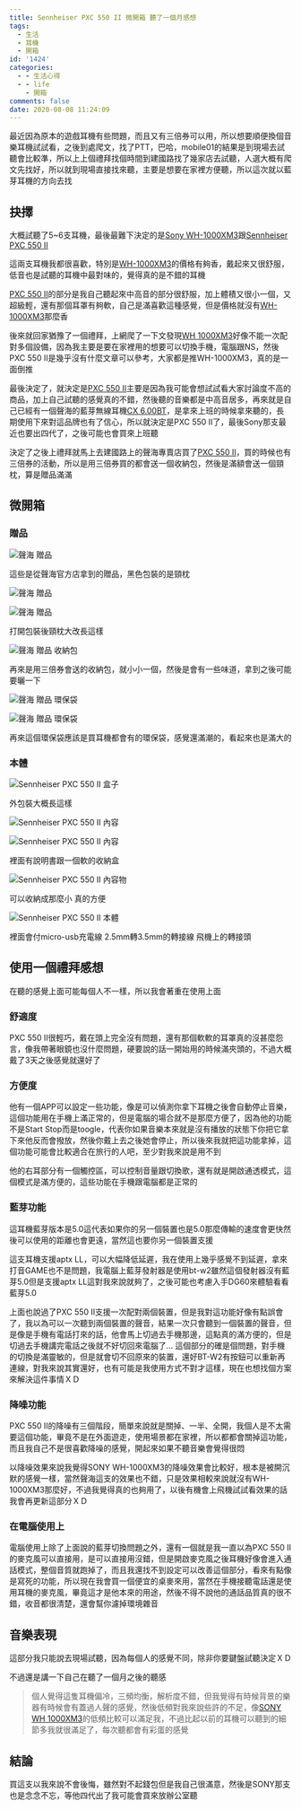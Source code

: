```yaml
---
title: Sennheiser PXC 550 II 微開箱 聽了一個月感想
tags:
  - 生活
  - 耳機
  - 開箱
id: '1424'
categories:
  - - 生活心得
  - - life
    - 開箱
comments: false
date: 2020-08-08 11:24:09
---
```




最近因為原本的遊戲耳機有些問題，而且又有三倍券可以用，所以想要順便換個音樂耳機試試看，之後到處爬文，找了PTT，巴哈，mobile01的結果是到現場去試聽會比較準，所以上上個禮拜找個時間到建國路找了幾家店去試聽，人選大概有爬文先找好，所以就到現場直接找來聽，主要是想要在家裡方便聽，所以這次就以藍芽耳機的方向去找

## 抉擇

大概試聽了5~6支耳機，最後最難下決定的是[Sony WH-1000XM3](https://shopsquare.co/2iNVI "Sony WH-1000XM3")跟[Sennheiser PXC 550 II](https://shopsquare.co/2iNVH "Sennheiser PXC 550 II")

這兩支耳機我都很喜歡，特別是[WH-1000XM3](https://shopsquare.co/2iNVI "WH-1000XM3")的價格有夠香，戴起來又很舒服，低音也是試聽的耳機中最對味的，覺得真的是不錯的耳機

[PXC 550 II](https://shopsquare.co/2iNVH "PXC 550 II")的部分是我自己聽起來中高音的部分很舒服，加上體積又很小一個，又超級輕，還有那個耳罩有夠軟，自己是滿喜歡這種感覺，但是價格就沒有[WH-1000XM3](https://shopsquare.co/2iNVI "WH-1000XM3")那麼香

後來就回家猶豫了一個禮拜，上網爬了一下文發現[WH 1000XM3](https://shopsquare.co/2iNVI "WH 1000XM3")好像不能一次配對多個設備，因為我主要是要在家裡用的想要可以切換手機，電腦跟NS，然後PXC 550 II是幾乎沒有什麼文章可以參考，大家都是推WH-1000XM3，真的是一面倒推

最後決定了，就決定是[PXC 550 II](https://shopsquare.co/2iNVH "PXC 550 II")主要是因為我可能會想試試看大家討論度不高的商品，加上自己試聽的感覺真的不錯，然後聽的音樂都是中高音居多，再來就是自己已經有一個聲海的藍芽無線耳機[CX 6.00BT](https://easymall.co/2iNVJ "CX 6.00BT")，是拿來上班的時候拿來聽的，長期使用下來對這品牌也有了信心，所以就決定是PXC 550 II了，最後Sony那支最近也要出四代了，之後可能也會買來上班聽

決定了之後上禮拜就馬上去建國路上的聲海專賣店買了[PXC 550 II](https://shopsquare.co/2iNVH "PXC 550 II")，買的時候也有三倍券的活動，所以是用三倍券買的都會送一個收納包，然後是滿額會送一個頸枕，算是贈品滿滿

## 微開箱

### 贈品

![聲海 贈品](./sennheiser-pxc-550-ii-unbox/DSC_0001-1024x576.jpg)

這些是從聲海官方店拿到的贈品，黑色包裝的是頸枕

![聲海 贈品](./sennheiser-pxc-550-ii-unbox/DSC_0002-1024x576.jpg)

![聲海 贈品](./sennheiser-pxc-550-ii-unbox/DSC_0003-1024x576.jpg)

打開包裝後頸枕大改長這樣

![聲海 贈品 收納包](./sennheiser-pxc-550-ii-unbox/DSC_0004-1024x576.jpg)

再來是用三倍券會送的收納包，就小小一個，然後是會有一些味道，拿到之後可能要曬一下

![聲海 贈品 環保袋](./sennheiser-pxc-550-ii-unbox/DSC_0005-1024x576.jpg)

![聲海 贈品 環保袋](./sennheiser-pxc-550-ii-unbox/DSC_0006-1024x576.jpg)

再來這個環保袋應該是買耳機都會有的環保袋，感覺還滿潮的，看起來也是滿大的

### 本體

![Sennheiser PXC 550 II 盒子](./sennheiser-pxc-550-ii-unbox/DSC_0007-1024x576.jpg)

外包裝大概長這樣

![Sennheiser PXC 550 II 內容](./sennheiser-pxc-550-ii-unbox/DSC_0008-1024x576.jpg)

![Sennheiser PXC 550 II 內容](./sennheiser-pxc-550-ii-unbox/DSC_0009-1024x576.jpg)

裡面有說明書跟一個軟的收納盒

![Sennheiser PXC 550 II 內容物](./sennheiser-pxc-550-ii-unbox/DSC_0010-1024x576.jpg)

可以收納成那麼小 真的方便

![Sennheiser PXC 550 II 本體](./sennheiser-pxc-550-ii-unbox/DSC_0011-1024x576.jpg)

裡面會付micro-usb充電線 2.5mm轉3.5mm的轉接線 飛機上的轉接頭

## 使用一個禮拜感想

在聽的感覺上面可能每個人不一樣，所以我會著重在使用上面

### 舒適度

PXC 550 II很輕巧，戴在頭上完全沒有問題，還有那個軟軟的耳罩真的沒甚麼怨言，像我帶著眼鏡也沒什麼問題，硬要說的話一開始用的時候滿夾頭的，不過大概戴了3天之後感覺就還好了

### 方便度

他有一個APP可以設定一些功能，像是可以偵測你拿下耳機之後會自動停止音樂，這個功能用在手機上滿正常的，但是電腦的場合就不是那麼方便了，因為他的功能不是Start Stop而是toogle，代表你如果音樂本來就是沒有播放的狀態下你把它拿下來他反而會撥放，然後你戴上去之後她會停止，所以後來我就把這功能拿掉，這個功能可能會比較適合在旅行的人吧，至少對我來說是用不到

他的右耳部分有一個觸控區，可以控制音量跟切換歌，還有就是開啟通透模式，這個模式是滿方便的，這些功能在手機跟電腦都是正常的

### 藍芽功能

這耳機藍芽版本是5.0這代表如果你的另一個裝置也是5.0那麼傳輸的速度會更快然後可以使用的距離也會更遠，當然這也要你另一個裝置支援

這支耳機支援aptx LL，可以大幅降低延遲，我在使用上幾乎感覺不到延遲，拿來打音GAME也不是問題，我電腦上藍芽發射器是使用bt-w2雖然這個發射器沒有藍芽5.0但是支援aptx LL這對我來說就夠了，之後可能也考慮入手DG60來體驗看看藍芽5.0

上面也說過了PXC 550 II支援一次配對兩個裝置，但是我對這功能好像有點誤會了，我以為可以一次聽到兩個裝置的聲音，結果一次只會聽到一個裝置的聲音，但是像是手機有電話打來的話，他會馬上切過去手機那邊，這點真的滿方便的，但是切過去手機講完電話之後就不好切回來電腦了... 這個部分的確是個問題，對手機的切換是滿靈敏的，但是就會切不回原來的裝置，還好BT-W2有按鈕可以重新再連線，對我來說其實還好，也有可能是我使用方式不對才這樣，現在也想找個方案來解決這件事情ＸＤ

### 降噪功能

PXC 550 II的降噪有三個階段，簡單來說就是關掉、一半、全開，我個人是不太需要這個功能，畢竟不是在外面遊走，使用場景都在家裡，所以都都會關掉這功能，而且我自己不是很喜歡降噪的感覺，開起來如果不聽音樂會覺得很悶

以降噪效果來說我覺得SONY WH-1000XM3的降噪效果會比較好，根本是被開沉默的感覺一樣，當然聲海這支的效果也不錯，只是效果相較來說就沒有WH-1000XM3那麼好，不過我覺得真的也夠用了，以後有機會上飛機試試看效果的話我會再更新這部分ＸＤ

### 在電腦使用上

電腦使用上除了上面說的藍芽切換問題之外，還有一個就是我一直以為PXC 550 II的麥克風可以直接用，是可以直接用沒錯，但是開啟麥克風之後耳機好像會進入通話模式，整個音質就跑掉了，而且我還找不到設定可以改善這個部分，看來有點像是寫死的功能，所以現在我會買一個便宜的桌麥來用，當然在手機接聽電話還是使用耳機的麥克風，畢竟這才是他本來的用途，然後不得不說他的通話品質真的很不錯，收音都很清楚，還會幫你濾掉環境雜音

## 音樂表現

這部分我只能說去現場試聽，因為每個人的感覺不同，除非你要鍵盤試聽決定ＸＤ

不過還是講一下自己在聽了一個月之後的聽感

> 個人覺得這隻耳機偏冷，三頻均衡，解析度不錯，但我覺得有時候背景的樂器有時候會有蓋過人聲的感覺，然後低頻對我來說些許的不足，像[SONY WH 1000XM3](https://shopsquare.co/2iNVI "SONY WH 1000XM3")的低頻比較可以滿足我，不過比起以前的耳機可以聽到的細節多我就很滿足了，每次聽都會有彩蛋的感覺

## 結論

買這支以我來說不會後悔，雖然對不起錢包但是我自己很滿意，然後是SONY那支也是念念不忘，等他四代出了我可能會買來放辦公室聽
